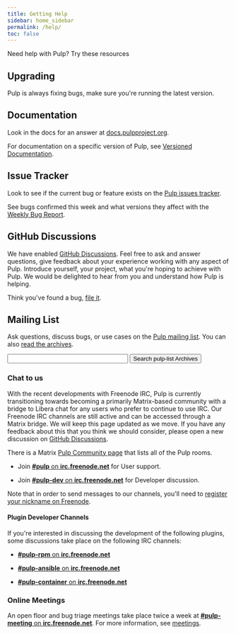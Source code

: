 ```yaml
---
title: Getting Help
sidebar: home_sidebar
permalink: /help/
toc: false
---
```


Need help with Pulp? Try these resources

## Upgrading

Pulp is always fixing bugs, make sure you're running the latest version.

## Documentation

Look in the docs for an answer at [docs.pulpproject.org](https://docs.pulpproject.org).

For documentation on a specific version of Pulp, see [Versioned Documentation](/docs/).

## Issue Tracker

Look to see if the current bug or feature exists on the [Pulp issues tracker](https://pulp.plan.io/issues?set_filter=1).

See bugs confirmed this week and what versions they affect with the [Weekly Bug Report](https://pulp.plan.io/projects/pulp/wiki/Weekly_Bug_Trends).

## GitHub Discussions

We have enabled [GitHub Discussions](https://github.com/pulp/community/discussions). Feel free to ask and answer questions, give feedback about your experience working with any aspect of Pulp. Introduce yourself, your project, what you're hoping to achieve with Pulp. We would be delighted to hear from you and understand how Pulp is helping.


Think you've found a bug, [file it](https://pulp.plan.io/projects/pulp/issues/new).

## Mailing List
Ask questions, discuss bugs, or use cases on the
[Pulp mailing list](https://www.redhat.com/mailman/listinfo/pulp-list). You
can also [read the archives](https://www.redhat.com/archives/pulp-list/).

<form method="get" action="http://www.google.com/search">
    <input type="text" name="q" size="31" maxlength="255" value="" />
    <input type="hidden" name="sitesearch" value="https://www.redhat.com/archives/pulp-list/" />
    <input type="submit" value="Search pulp-list Archives" />
</form>

### Chat to us

With the recent developments with Freenode IRC, Pulp is currently transitioning towards becoming a primarily Matrix-based community with a bridge to Libera chat for any users who prefer to continue to use IRC.
Our Freenode IRC channels are still active and can be accessed through a Matrix bridge.
We will keep this page updated as we move.
If you have any feedback about this that you think we should consider, please open a new discussion on [GitHub Discussions](https://github.com/pulp/pulpcore/discussions).

There is a Matrix [Pulp Community page](https://riot.im/app/#/group/+pulp:matrix.org) that lists all of the Pulp rooms.

* Join [**#pulp** on **irc.freenode.net**](https://webchat.freenode.net/?channels=#pulp) for User support.

* Join [**#pulp-dev** on **irc.freenode.net**](https://webchat.freenode.net/?channels=#pulp-dev) for Developer discussion.

Note that in order to send messages to our channels, you'll need to [register your nickname on
Freenode](https://freenode.net/kb/answer/registration).

#### Plugin Developer Channels

If you're interested in discussing the development of the following plugins, some discussions take place on the following IRC channels:

* [**#pulp-rpm** on **irc.freenode.net**](https://webchat.freenode.net/?channels=#pulp-rpm)

* [**#pulp-ansible** on **irc.freenode.net**](https://webchat.freenode.net/?channels=#pulp-ansible)

* [**#pulp-container** on **irc.freenode.net**](https://webchat.freenode.net/?channels=#pulp-container)

### Online Meetings

An open floor and bug triage meetings take place twice a week at [**#pulp-meeting** on **irc.freenode.net**](https://webchat.freenode.net/?channels=#pulp-meeting). For more information, see [meetings](/get_involved/#meetings).
